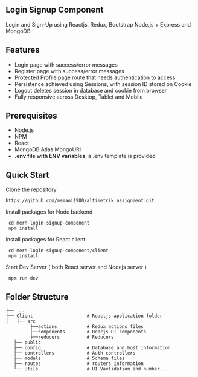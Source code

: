 ## Login Signup Component

Login and Sign-Up using Reactjs, Redux, Bootstrap Node.js + Express and MongoDB

## Features

- Login page with success/error messages
- Register page with success/error messages
- Protected Profile page route that needs authentication to access
- Persistence achieved using Sessions, with session ID stored on Cookie
- Logout deletes session in database and cookie from browser
- Fully responsive across Desktop, Tablet and Mobile


## Prerequisites

- Node.js
- NPM
- React
- MongoDB Atlas MongoURI
- **.env file with ENV variables**, a .env template is provided

## Quick Start

Clone the repository

```
https://github.com/msmani1980/altimetrik_assignment.git
```

Install packages for Node backend

```
 cd mern-login-signup-component
 npm install
```

Install packages for React client

```
 cd mern-login-signup-component/client
 npm install
```

Start Dev Server ( both React server and Nodejs server )

```
 npm run dev
```

 ## Folder Structure 
    
````
├── ...
├── Client                    # Reactjs application folder
│   ├── src  
         ├──actions           # Redux actions files  
         ├──components        # Reacjs UI components  
         ├──reducers          # Reducers       
   ├── public
   ├── config                 # Database and host information  
   ├── controllers            # Auth controllers  
   ├── models                 # Schema files     
   ├── routes                 # routers information  
   └── Utils                  # UI Vavlidation and number...  

`````
